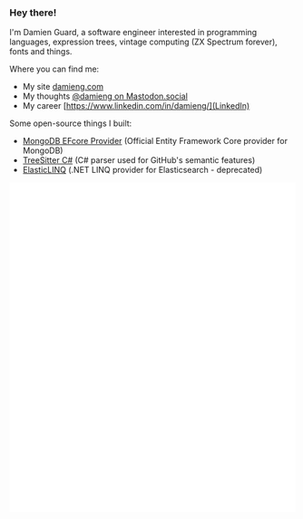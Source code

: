 ### Hey there!

I'm Damien Guard, a software engineer interested in programming languages, expression trees, vintage computing (ZX Spectrum forever), fonts and things.

Where you can find me:
- My site [damieng.com](https://damieng.com/)
- My thoughts <a rel="nofollow me" href="https://mastodon.social/@damieng">@damieng on Mastodon.social</a>
- My career [https://www.linkedin.com/in/damieng/](LinkedIn)

Some open-source things I built:

- [MongoDB EFcore Provider](https://github.com/mongodb/mongo-efcore-provider) (Official Entity Framework Core provider for MongoDB)
- [TreeSitter C#](https://github.com/tree-sitter/tree-sitter-c-sharp) (C# parser used for GitHub's semantic features)
- [ElasticLINQ](https://github.com/elasticlinq/elasticlinq) (.NET LINQ provider for Elasticsearch - deprecated)

![Metrics](https://github.com/damieng/damieng/blob/main/github-metrics.svg)
